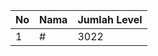 | No | Nama            | Jumlah Level |
|----|-----------------|--------------|
| 1  | #    |    3022        |
